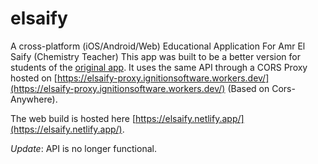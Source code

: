 # elsaify
A cross-platform (iOS/Android/Web) Educational Application For Amr El Saify (Chemistry Teacher)
This app was built to be a better version for students of the [original app](https://play.google.com/store/apps/details?id=com.aplus.elsaify).
It uses the same API through a CORS Proxy hosted on [https://elsaify-proxy.ignitionsoftware.workers.dev/](https://elsaify-proxy.ignitionsoftware.workers.dev/) (Based on Cors-Anywhere).

The web build is hosted here [https://elsaify.netlify.app/](https://elsaify.netlify.app/).

*Update*: API is no longer functional.
